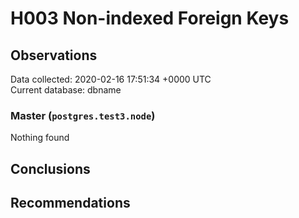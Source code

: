 # H003 Non-indexed Foreign Keys #

## Observations ##
Data collected: 2020-02-16 17:51:34 +0000 UTC  
Current database: dbname  


### Master (`postgres.test3.node`) ###



Nothing found



## Conclusions ##


## Recommendations ##

